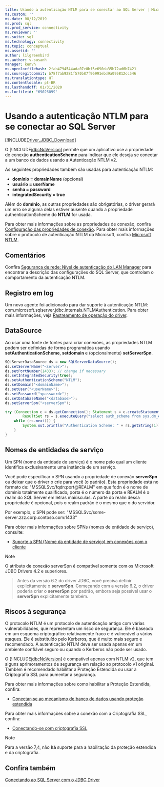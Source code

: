 ```yaml
---
title: Usando a autenticação NTLM para se conectar ao SQL Server | Microsoft Docs
ms.custom: ''
ms.date: 08/12/2019
ms.prod: sql
ms.prod_service: connectivity
ms.reviewer: ''
ms.suite: sql
ms.technology: connectivity
ms.topic: conceptual
ms.assetid: ''
author: lilgreenbird
ms.author: v-susanh
manager: kenvh
ms.openlocfilehash: 2fab4794544ada07e0bf5e690da35b72ad6b7421
ms.sourcegitcommit: b78f7ab9281f570b87f96991ebd9a095812cc546
ms.translationtype: HT
ms.contentlocale: pt-BR
ms.lasthandoff: 01/31/2020
ms.locfileid: "69026099"
---
```

# <a name="using-ntlm-authentication-to-connect-to-sql-server"></a>Usando a autenticação NTLM para se conectar ao SQL Server

[!INCLUDE[Driver_JDBC_Download](../../includes/driver_jdbc_download.md)]

O [!INCLUDE[jdbcNoVersion](../../includes/jdbcnoversion_md.md)] permite que um aplicativo use a propriedade de conexão **authenticationScheme** para indicar que ele deseja se conectar a um banco de dados usando a Autenticação NTLM v2. 

As seguintes propriedades também são usadas para autenticação NTLM:

- **domínio = domainName** (opcional)
- **usuário = userName**
- **senha = password**
- **integratedSecurity = true**

Além do **domínio**, as outras propriedades são obrigatórias, o driver gerará um erro se alguma delas estiver ausente quando a propriedade authenticationScheme do **NTLM** for usada. 

Para obter mais informações sobre as propriedades de conexão, confira [Configuração das propriedades de conexão](../../connect/jdbc/setting-the-connection-properties.md). Para obter mais informações sobre o protocolo de autenticação NTLM da Microsoft, confira [Microsoft NTLM](https://docs.microsoft.com/windows/desktop/SecAuthN/microsoft-ntlm).

## <a name="remarks"></a>Comentários

Confira [Segurança de rede: Nível de autenticação do LAN Manager](https://docs.microsoft.com/windows/security/threat-protection/security-policy-settings/network-security-lan-manager-authentication-level) para encontrar a descrição das configurações do SQL Server, que controlam o comportamento da autenticação NTLM. 

## <a name="logging"></a>Registro em log

Um novo agente foi adicionado para dar suporte à autenticação NTLM: com.microsoft.sqlserver.jdbc.internals.NTLMAuthentication. Para obter mais informações, veja [Rastreamento de operação do driver](../../connect/jdbc/tracing-driver-operation.md).

## <a name="datasource"></a>DataSource

Ao usar uma fonte de fontes para criar conexões, as propriedades NTLM podem ser definidas de forma programática usando **setAuthenticationScheme**, **setdomain** e (opcionalmente) **setServerSpn**.

```java
SQLServerDataSource ds = new SQLServerDataSource();
ds.setServerName("<server>");
ds.setPortNumber(1433); // change if necessary
ds.setIntegratedSecurity(true);
ds.setAuthenticationScheme("NTLM");
ds.setDomain("<domainName>");
ds.setUser("<userName>");
ds.setPassword("<password>");
ds.setDatabaseName("<database>");
ds.setServerSpn("<serverSpn");

try (Connection c = ds.getConnection(); Statement s = c.createStatement();
        ResultSet rs = s.executeQuery("select auth_scheme from sys.dm_exec_connections where session_id=@@spid")) {
    while (rs.next()) {
        System.out.println("Authentication Scheme: " + rs.getString(1));
    }
}
```

## <a name="service-principal-names"></a>Nomes de entidades de serviço

Um SPN (nome da entidade de serviço) é o nome pelo qual um cliente identifica exclusivamente uma instância de um serviço.

Você pode especificar o SPN usando a propriedade de conexão **serverSpn** ou deixar que o driver o crie para você (o padrão). Esta propriedade está no formato de: "MSSQLSvc/fqdn:port\@REALM" em que fqdn é o nome de domínio totalmente qualificado, porta é o número da porta e REALM é o realm do SQL Server em letras maiúsculas. A parte do realm dessa propriedade é opcional, pois o realm padrão é o mesmo que o do servidor.

Por exemplo, o SPN pode ser: "MSSQLSvc/some-server.zzz.corp.contoso.com:1433"

Para obter mais informações sobre SPNs (nomes de entidade de serviço), consulte:

- [Suporte a SPN (Nome da entidade de serviço) em conexões com o cliente](https://docs.microsoft.com/sql/relational-databases/native-client/features/service-principal-name-spn-support-in-client-connections?view=sql-server-2017)

> [!NOTE]  
> O atributo de conexão serverSpn é compatível somente com os Microsoft JDBC Drivers 4.2 e superiores.

> Antes da versão 6.2 do driver JDBC, você precisa definir explicitamente o **serverSpn**. Começando com a versão 6.2, o driver poderia criar o **serverSpn** por padrão, embora seja possível usar o **serverSpn** explicitamente também.

## <a name="security-risks"></a>Riscos à segurança

O protocolo NTLM é um protocolo de autenticação antigo com várias vulnerabilidades, que representam um risco de segurança. Ele é baseado em um esquema criptográfico relativamente fraco e é vulnerável a vários ataques. Ele é substituído pelo Kerberos, que é muito mais seguro e recomendado. A autenticação NTLM deve ser usada apenas em um ambiente confiável seguro ou quando o Kerberos não pode ser usado.

O [!INCLUDE[jdbcNoVersion](../../includes/jdbcnoversion_md.md)] é compatível apenas com NTLM v2, que tem alguns aprimoramentos de segurança em relação ao protocolo v1 original. Também é recomendado habilitar a Proteção Estendida ou usar a Criptografia SSL para aumentar a segurança. 

Para obter mais informações sobre como habilitar a Proteção Estendida, confira:

- [Conectar-se ao mecanismo de banco de dados usando proteção estendida](../../database-engine/configure-windows/connect-to-the-database-engine-using-extended-protection.md)

Para obter mais informações sobre a conexão com a Criptografia SSL, confira:

- [Conectando-se com criptografia SSL](../../connect/jdbc/connecting-with-ssl-encryption.md)

> [!NOTE]
> Para a versão 7,4, não **há** suporte para a habilitação da proteção estendida e da criptografia.

## <a name="see-also"></a>Confira também

[Conectando ao SQL Server com o JDBC Driver](../../connect/jdbc/connecting-to-sql-server-with-the-jdbc-driver.md)
